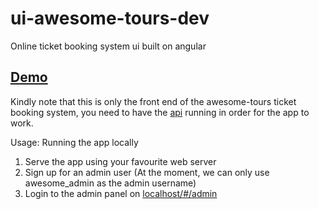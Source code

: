 # ui-awesome-tours-dev
Online ticket booking system ui built on angular

## [Demo](http://tours.awesome-fortune.co.za)

Kindly note that this is only the front end of the awesome-tours ticket booking system,
you need to have the [api](https://github.com/awesome-fortune/api-awesome-tours) running in order for the app
to work.

Usage: Running the app locally

1. Serve the app using your favourite web server
2. Sign up for an admin user (At the moment, we can only use awesome_admin as the admin username)
3. Login to the admin panel on [localhost/#/admin]()
